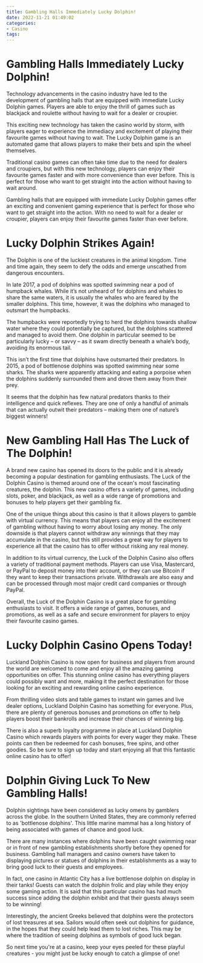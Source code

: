 ```yaml
---
title: Gambling Halls Immediately Lucky Dolphin!
date: 2022-11-21 01:49:02
categories:
- Casino
tags:
---
```



#  Gambling Halls Immediately Lucky Dolphin!

Technology advancements in the casino industry have led to the development of gambling halls that are equipped with immediate Lucky Dolphin games. Players are able to enjoy the thrill of games such as blackjack and roulette without having to wait for a dealer or croupier.

This exciting new technology has taken the casino world by storm, with players eager to experience the immediacy and excitement of playing their favourite games without having to wait. The Lucky Dolphin game is an automated game that allows players to make their bets and spin the wheel themselves.

Traditional casino games can often take time due to the need for dealers and croupiers, but with this new technology, players can enjoy their favourite games faster and with more convenience than ever before. This is perfect for those who want to get straight into the action without having to wait around.

Gambling halls that are equipped with immediate Lucky Dolphin games offer an exciting and convenient gaming experience that is perfect for those who want to get straight into the action. With no need to wait for a dealer or croupier, players can enjoy their favourite games faster than ever before.

#  Lucky Dolphin Strikes Again!

The Dolphin is one of the luckiest creatures in the animal kingdom. Time and time again, they seem to defy the odds and emerge unscathed from dangerous encounters.

In late 2017, a pod of dolphins was spotted swimming near a pod of humpback whales. While it’s not unheard of for dolphins and whales to share the same waters, it is usually the whales who are feared by the smaller dolphins. This time, however, it was the dolphins who managed to outsmart the humpbacks.

The humpbacks were reportedly trying to herd the dolphins towards shallow water where they could potentially be captured, but the dolphins scattered and managed to avoid them. One dolphin in particular seemed to be particularly lucky – or savvy – as it swam directly beneath a whale’s body, avoiding its enormous tail.

This isn’t the first time that dolphins have outsmarted their predators. In 2015, a pod of bottlenose dolphins was spotted swimming near some sharks. The sharks were apparently attacking and eating a porpoise when the dolphins suddenly surrounded them and drove them away from their prey.

It seems that the dolphin has few natural predators thanks to their intelligence and quick reflexes. They are one of only a handful of animals that can actually outwit their predators – making them one of nature’s biggest winners!

#  New Gambling Hall Has The Luck of The Dolphin!

A brand new casino has opened its doors to the public and it is already becoming a popular destination for gambling enthusiasts. The Luck of the Dolphin Casino is themed around one of the ocean's most fascinating creatures, the dolphin. This new casino offers a variety of games, including slots, poker, and blackjack, as well as a wide range of promotions and bonuses to help players get their gambling fix.

One of the unique things about this casino is that it allows players to gamble with virtual currency. This means that players can enjoy all the excitement of gambling without having to worry about losing any money. The only downside is that players cannot withdraw any winnings that they may accumulate in the casino, but this still provides a great way for players to experience all that the casino has to offer without risking any real money.

In addition to its virtual currency, the Luck of the Dolphin Casino also offers a variety of traditional payment methods. Players can use Visa, Mastercard, or PayPal to deposit money into their account, or they can use Bitcoin if they want to keep their transactions private. Withdrawals are also easy and can be processed through most major credit card companies or through PayPal.

Overall, the Luck of the Dolphin Casino is a great place for gambling enthusiasts to visit. It offers a wide range of games, bonuses, and promotions, as well as a safe and secure environment for players to enjoy their favourite casino games.

#  Lucky Dolphin Casino Opens Today!

Luckland Dolphin Casino is now open for business and players from around the world are welcomed to come and enjoy all the amazing gaming opportunities on offer. This stunning online casino has everything players could possibly want and more, making it the perfect destination for those looking for an exciting and rewarding online casino experience.

From thrilling video slots and table games to instant win games and live dealer options, Luckland Dolphin Casino has something for everyone. Plus, there are plenty of generous bonuses and promotions on offer to help players boost their bankrolls and increase their chances of winning big.

There is also a superb loyalty programme in place at Luckland Dolphin Casino which rewards players with points for every wager they make. These points can then be redeemed for cash bonuses, free spins, and other goodies. So be sure to sign up today and start enjoying all that this fantastic online casino has to offer!

#  Dolphin Giving Luck To New Gambling Halls!

Dolphin sightings have been considered as lucky omens by gamblers across the globe. In the southern United States, they are commonly referred to as 'bottlenose dolphins'. This little marine mammal has a long history of being associated with games of chance and good luck.

There are many instances where dolphins have been caught swimming near or in front of new gambling establishments shortly before they opened for business. Gambling hall managers and casino owners have taken to displaying pictures or statues of dolphins in their establishments as a way to bring good luck to their guests and employees.

In fact, one casino in Atlantic City has a live bottlenose dolphin on display in their tanks! Guests can watch the dolphin frolic and play while they enjoy some gaming action. It is said that this particular casino has had much success since adding the dolphin exhibit and that their guests always seem to be winning!

Interestingly, the ancient Greeks believed that dolphins were the protectors of lost treasures at sea. Sailors would often seek out dolphins for guidance, in the hopes that they could help lead them to lost riches. This may be where the tradition of seeing dolphins as symbols of good luck began.

So next time you're at a casino, keep your eyes peeled for these playful creatures - you might just be lucky enough to catch a glimpse of one!